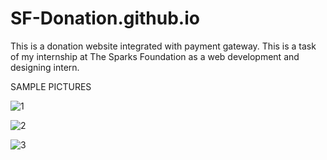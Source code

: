 # SF-Donation.github.io
This is a donation website integrated with payment gateway. This is a task of my internship at The Sparks Foundation as a web development and designing intern.

SAMPLE PICTURES 


![1](https://user-images.githubusercontent.com/88853775/153925337-e01e77f5-71b5-4c96-9dfb-2ae20ca35440.PNG)




![2](https://user-images.githubusercontent.com/88853775/153925309-9b4012fe-f7eb-4848-9c5d-2d710134bb8e.PNG)




![3](https://user-images.githubusercontent.com/88853775/153925329-2d5d1d10-a292-49bf-a966-095393376c86.PNG)





